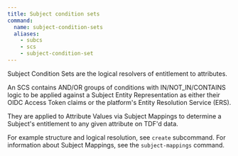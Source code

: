 ```yaml
---
title: Subject condition sets
command:
  name: subject-condition-sets
  aliases:
    - subcs
    - scs
    - subject-condition-set
---
```


Subject Condition Sets are the logical resolvers of entitlement to attributes.

An SCS contains AND/OR groups of conditions with IN/NOT_IN/CONTAINS logic to be applied against
a Subject Entity Representation as either their OIDC Access Token claims or the platform's Entity
Resolution Service (ERS).

They are applied to Attribute Values via Subject Mappings to determine a Subject's entitlement to
any given attribute on TDF'd data.

For example structure and logical resolution, see `create` subcommand. For information about Subject
Mappings, see the `subject-mappings` command.
